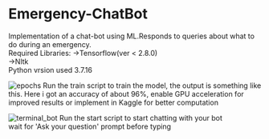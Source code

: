 # Emergency-ChatBot
Implementation of a chat-bot using ML.Responds to queries about what to do during an emergency.  
Required Libraries: 
->Tensorflow(ver < 2.8.0)  
->Nltk  
Python vrsion used 3.7.16

![epochs](https://github.com/raysumay02/Emergency-ChatBot/assets/113779053/7339d27c-5490-42a4-b5f9-f782634d3500)
Run the train script to train the model, the output is something like this.
Here i got an accuracy of about 96%,
enable GPU acceleration for improved results or implement in Kaggle for better computation


![terminal_bot](https://github.com/raysumay02/Emergency-ChatBot/assets/113779053/d692eaca-120a-4c35-9d71-98fe9df8809a)
Run the start script to start chatting with your bot  
wait for 'Ask your question' prompt before typing

